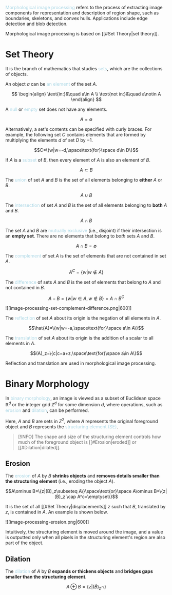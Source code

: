 <span style = "color:lightblue">Morphological image processing</span> refers to the process of extracting image components for representation and description of region shape, such as boundaries, skeletons, and convex hulls. Applications include edge detection and blob detection.

Morphological image processing is based on [[#Set Theory|set theory]].

# Set Theory
It is the branch of mathematics that studies <span style = "color:lightblue">sets</span>, which are the collections of objects.

An object $a$ can be <span style = "color:lightblue">an element</span> of the set $A$.

$$
\begin{align}
	\text{in:}&\quad a\in A \\
	\text{not in:}&\quad a\notin A
\end{align}
$$

A <span style = "color:lightblue">null</span> or <span style = "color:lightblue">empty</span> set does not have any elements.

$$A=\emptyset$$

Alternatively, a set's contents can be specified with curly braces. For example, the following set $C$ contains elements that are formed by multiplying the elements $d$ of set $D$ by $-1$.

$$C=\{w|w=-d,\space\text{for}\space d\in D\}$$

If $A$ is a <span style = "color:lightblue">subset</span> of $B$, then every element of $A$ is also an element of $B$.

$$A\subset B$$

The <span style = "color:lightblue">union</span> of set $A$ and $B$ is the set of all elements belonging to **either** $A$ or $B$.

$$A\cup B$$

The <span style = "color:lightblue">intersection</span> of set $A$ and $B$ is the set of all elements belonging to **both** $A$ and $B$.

$$A\cap B$$

The set $A$ and $B$ are <span style = "color:lightblue">mutually exclusive</span> (i.e., disjoint) if their intersection is an **empty set**. There are no elements that belong to *both* sets $A$ and $B$.

$$A\cap B=\emptyset$$

The <span style = "color:lightblue">complement</span> of set $A$ is the set of elements that are not contained in set $A$.

$$A^C=\{w|w\notin A\}$$

The <span style = "color:lightblue">difference</span> of sets $A$ and $B$ is the set of elements that belong to $A$ and not contained in $B$.

$$A-B=\{w|w\in A,w\notin B\}=A\cap B^C$$

![[image-processing-set-complement-difference.png|600]]

The <span style = "color:lightblue">reflection</span> of set $A$ about its origin is the negation of all elements in $A$.

$$\hat{A}=\{w|w=-a,\space\text{for}\space a\in A\}$$

The <span style = "color:lightblue">translation</span> of set $A$ about its origin is the addition of a scalar to all elements in $A$.

$$(A)_z=\{c|c=a+z,\space\text{for}\space a\in A\}$$

Reflection and translation are used in morphological image processing.

# Binary Morphology
In <span style = "color:lightblue">binary morphology</span>, an image is viewed as a subset of Euclidean space $\mathbb{R}^d$ or the integer grid $\mathbb{Z}^d$ for some dimension $d$, where operations, such as <span style = "color:lightblue">erosion</span> and <span style = "color:lightblue">dilation</span>, can be performed.

Here, $A$ and $B$ are sets in $Z^2$, where $A$ represents the original foreground object and $B$ represents the <span style = "color:lightblue">structuring element (SE)</span>.

> [!INFO]
> The shape and size of the structuring element controls how much of the foreground object is [[#Erosion|eroded]] or [[#Dilation|dilated]].

## Erosion
The <span style = "color:lightblue">erosion</span> of $A$ by $B$ **shrinks objects** and **removes details smaller than the structuring element** (i.e., eroding the object $A$).

$$A\ominus B=\{z|(B)_z\subseteq A\}\space\text{or}\space A\ominus B=\{z|(B)_z \cap A^c=\emptyset\}$$

It is the set of all [[#Set Theory|displacements]] $z$ such that $B$, translated by $z$, is contained in $A$. An example is shown below.

![[image-processing-erosion.png|600]]

Intuitively, the structuring element is moved around the image, and a value is outputted only when all pixels in the structuring element's region are also part of the object.

## Dilation
The <span style = "color:lightblue">dilation</span> of $A$ by $B$ **expands or thickens objects** and **bridges gaps smaller than the structuring element**.

$$A\oplus B=\{z|(\hat{B})_z\cap \}$$